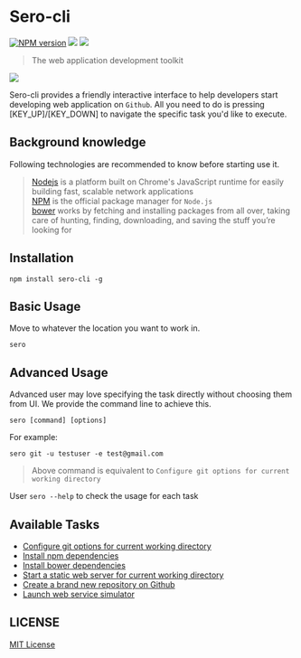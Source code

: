 Sero-cli
=========

[![NPM version][npm-image]][npm-url]
![][david-url] 
![][travis-url]

> The web application development toolkit


![](https://raw.githubusercontent.com/leftstick/Sero-cli/master/docs/img/example.png)

Sero-cli provides a friendly interactive interface to help developers start developing web application on `Github`. All you need to do is pressing [KEY_UP]/[KEY_DOWN] to navigate the specific task you'd like to execute.

## Background knowledge ##
Following technologies are recommended to know before starting use it.

> [Nodejs](http://www.nodejs.org/) is a platform built on Chrome's JavaScript runtime for easily building fast, scalable network applications<br/>
> [NPM](http://www.npmjs.org/) is the official package manager for `Node.js`<br/> 
> [bower](http://bower.io/) works by fetching and installing packages from all over, taking care of hunting, finding, downloading, and saving the stuff you’re looking for<br/>

## Installation ##

```shell
npm install sero-cli -g
```

## Basic Usage ##

Move to whatever the location you want to work in. 

```shell
sero
```

## Advanced Usage ##

Advanced user may love specifying the task directly without choosing them from UI. We provide the command line to achieve this.


```shell
sero [command] [options]
```

For example:

```shell
sero git -u testuser -e test@gmail.com
```

> Above command is equivalent to `Configure git options for current working directory`

User `sero --help` to check the usage for each task

## Available Tasks ##

- [Configure git options for current working directory](./docs/task_gitconf.md)
- [Install npm dependencies](./docs/task_installnpm.md)
- [Install bower dependencies](./docs/task_installbower.md)
- [Start a static web server for current working directory](./docs/task_startwebserver.md)
- [Create a brand new repository on Github](./docs/task_createrepo.md)
- [Launch web service simulator](./docs/task_startwebservicesimulator.md)

## LICENSE ##

[MIT License](http://en.wikipedia.org/wiki/MIT_License)

[npm-url]: https://npmjs.org/package/sero-cli
[npm-image]: https://badge.fury.io/js/sero-cli.png
[david-url]:https://david-dm.org/leftstick/sero-cli.png
[travis-url]:https://api.travis-ci.org/leftstick/sero-cli.svg?branch=master